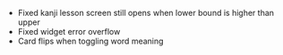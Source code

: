 - Fixed kanji lesson screen still opens when lower bound is higher than upper
- Fixed widget error overflow
- Card flips when toggling word meaning